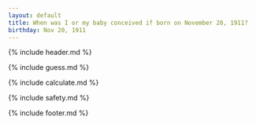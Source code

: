```yaml
---
layout: default
title: When was I or my baby conceived if born on November 20, 1911?
birthday: Nov 20, 1911
---
```


{% include header.md %}

{% include guess.md %}

{% include calculate.md %}

{% include safety.md %}

{% include footer.md %}




